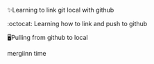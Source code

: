 ✨Learning to link git local with github

:octocat: Learning how to link and push to github

🖥️Pulling from github to local

mergiinn time
